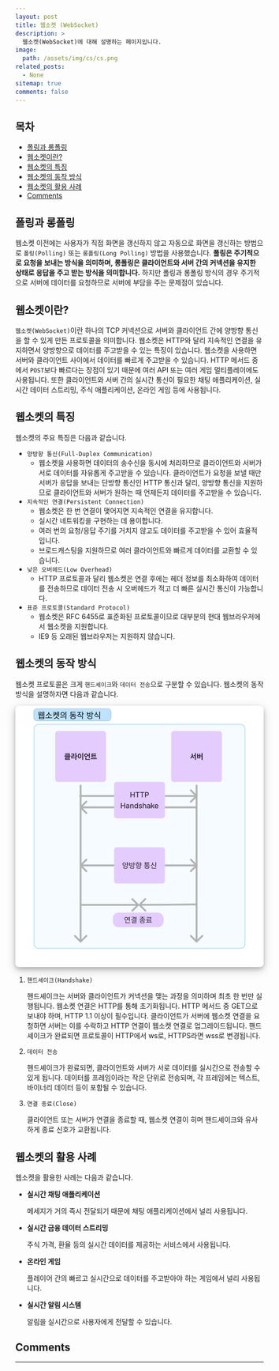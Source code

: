 ```yaml
---
layout: post
title: 웹소켓 (WebSocket)
description: >
  웹소켓(WebSocket)에 대해 설명하는 페이지입니다.
image:
  path: /assets/img/cs/cs.png
related_posts:
  - None
sitemap: true
comments: false
---
```


<h2> 목차 </h2>

- [폴링과 롱폴링](#폴링과-롱폴링)
- [웹소켓이란?](#웹소켓이란)
- [웹소켓의 특징](#웹소켓의-특징)
- [웹소켓의 동작 방식](#웹소켓의-동작-방식)
- [웹소켓의 활용 사례](#웹소켓의-활용-사례)
- [Comments](#comments)

## 폴링과 롱폴링

웹소켓 이전에는 사용자가 직접 화면을 갱신하지 않고 자동으로 화면을 갱신하는 방법으로 `폴링(Polling)` 또는 `롱폴링(Long Polling)` 방법을 사용했습니다. **폴링은 주기적으로 요청을 보내는 방식을 의미하며, 롱폴링은 클라이언트와 서버 간의 커넥션을 유지한 상태로 응답을 주고 받는 방식을 의미합니다.** 하지만 폴링과 롱폴링 방식의 경우 주기적으로 서버에 데이터를 요청하므로 서버에 부담을 주는 문제점이 있습니다.

## 웹소켓이란?

`웹소켓(WebSocket)`이란 하나의 TCP 커넥션으로 서버와 클라이언트 간에 양방향 통신을 할 수 있게 만든 프로토콜을 의미합니다. 웹소켓은 HTTP와 달리 지속적인 연결을 유지하면서 양방향으로 데이터를 주고받을 수 있는 특징이 있습니다. 웹소켓을 사용하면 서버와 클라이언트 사이에서 데이터를 빠르게 주고받을 수 있습니다. HTTP 메서드 중에서 `POST`보다 빠르다는 장점이 있기 때문에 여러 API 또는 여러 게임 멀티플레이에도 사용됩니다. 또한 클라이언트와 서버 간의 실시간 통신이 필요한 채팅 애플리케이션, 실시간 데이터 스트리밍, 주식 애플리케이션, 온라인 게임 등에 사용됩니다.

## 웹소켓의 특징

웹소켓의 주요 특징은 다음과 같습니다.

- `양방향 통신(Full-Duplex Communication)`
  - 웹소켓을 사용하면 데이터의 송수신을 동시에 처리하므로 클라이언트와 서버가 서로 데이터를 자유롭게 주고받을 수 있습니다. 클라이언트가 요청을 보낼 때만 서버가 응답을 보내는 단방향 통신인 HTTP 통신과 달리, 양방향 통신을 지원하므로 클라이언트와 서버가 원하는 때 언제든지 데이터를 주고받을 수 있습니다.
- `지속적인 연결(Persistent Connection)`
  - 웹소켓은 한 번 연결이 맺어지면 지속적인 연결을 유지합니다.
  - 실시간 네트워킹을 구현하는 데 용이합니다.
  - 여러 번의 요청/응답 주기를 거치지 않고도 데이터를 주고받을 수 있어 효율적입니다.
  - 브로드캐스팅을 지원하므로 여러 클라이언트와 빠르게 데이터를 교환할 수 있습니다.
- `낮은 오버헤드(Low Overhead)`
  - HTTP 프로토콜과 달리 웹소켓은 연결 후에는 헤더 정보를 최소화하여 데이터를 전송하므로 데이터 전송 시 오버헤드가 적고 더 빠른 실시간 통신이 가능합니다.
- `표준 프로토콜(Standard Protocol)`
  - 웹소켓은 RFC 6455로 표준화된 프로토콜이므로 대부분의 현대 웹브라우저에서 웹소켓을 지원합니다.
  - IE9 등 오래된 웹브라우저는 지원하지 않습니다.

## 웹소켓의 동작 방식

웹소켓 프로토콜은 크게 `핸드셰이크`와 `데이터 전송`으로 구분할 수 있습니다. 웹소켓의 동작 방식을 설명하자면 다음과 같습니다.

<img src="/assets/img/cs/websocket/pic1.png" alt="pic1" style="box-shadow: 0 4px 8px 0 rgba(0, 0, 0, 0.2), 0 6px 20px 0 rgba(0, 0, 0, 0.19); border-radius: 0.5rem"/>

1. `핸드셰이크(Handshake)`

   핸드셰이크는 서버와 클라이언트가 커넥션을 맺는 과정을 의미하며 최초 한 번만 실행됩니다. 웹소켓 연결은 HTTP를 통해 초기화됩니다. HTTP 메서드 중 GET으로 보내야 하며, HTTP 1.1 이상이 필수입니다. 클라이언트가 서버에 웹소켓 연결을 요청하면 서버는 이를 수락하고 HTTP 연결이 웹소켓 연결로 업그레이드됩니다. 핸드셰이크가 완료되면 프로토콜이 HTTP에서 ws로, HTTPS라면 wss로 변경됩니다.

2. `데이터 전송`

   핸드셰이크가 완료되면, 클라이언트와 서버가 서로 데이터를 실시간으로 전송할 수 있게 됩니다. 데이터를 프레임이라는 작은 단위로 전송되며, 각 프레임에는 텍스트, 바이너리 데이터 등이 포함될 수 있습니다.

3. `연결 종료(Close)`

   클라이언트 또는 서버가 연결을 종료할 때, 웹소켓 연결이 히며 핸드셰이크와 유사하게 종료 신호가 교환됩니다.

## 웹소켓의 활용 사례

웹소켓을 활용한 사례는 다음과 같습니다.

- <b>실시간 채팅 애플리케이션</b>

  메세지가 거의 즉시 전달되기 때문에 채팅 애플리케이션에서 널리 사용됩니다.

- <b>실시간 금융 데이터 스트리밍</b>

  주식 가격, 환율 등의 실시간 데이터를 제공하는 서비스에서 사용됩니다.

- <b>온라인 게임</b>

  플레이어 간의 빠르고 실시간으로 데이터를 주고받아야 하는 게임에서 널리 사용됩니다.

- <b>실시간 알림 시스템</b>

  알림을 실시간으로 사용자에게 전달할 수 있습니다.

## Comments

<hr />
<script
  src="https://utteranc.es/client.js"
  repo="HyunJinNo/HyunJinNo.github.io"
  issue-term="pathname"
  theme="github-light"
  crossorigin="anonymous"
  async
></script>
